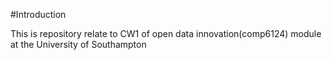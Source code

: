 #Introduction

This is repository relate to CW1 of open data innovation(comp6124) module at the University of Southampton
  